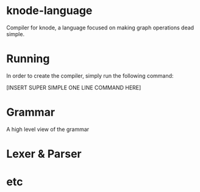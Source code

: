 knode-language
==============
Compiler for knode, a language focused on making graph operations dead simple.

Running
=======
In order to create the compiler, simply run the following command:

[INSERT SUPER SIMPLE ONE LINE COMMAND HERE]

Grammar
=======
A high level view of the grammar

Lexer & Parser
==============


etc
===
